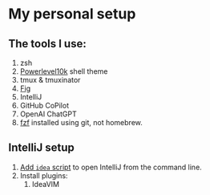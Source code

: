 # My personal setup

## The tools I use:

1. zsh
2. [Powerlevel10k](https://github.com/romkatv/powerlevel10k) shell theme
3. tmux & tmuxinator
4. [Fig](https://fig.io/)
5. IntelliJ
6. GitHub CoPilot
7. OpenAI ChatGPT
8. [fzf](https://github.com/junegunn/fzf) installed using git, not homebrew.

## IntelliJ setup

1. [Add `idea` script][script] to open IntelliJ from the command line.
2. Install plugins:
   1. IdeaVIM

[script]: https://www.jetbrains.com/help/idea/working-with-the-ide-features-from-command-line.html#toolbox

